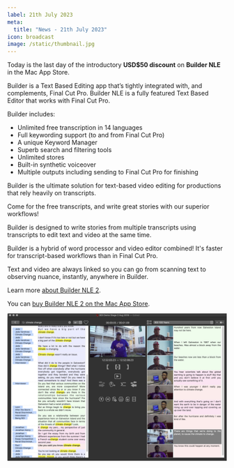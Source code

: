 ```yaml
---
label: 21th July 2023
meta:
  title: "News - 21th July 2023"
icon: broadcast
image: /static/thumbnail.jpg
---
```


Today is the last day of the introductory **USD$50 discount** on **Builder NLE** in the Mac App Store.

Builder is a Text Based Editing app that’s tightly integrated with, and complements, Final Cut Pro. Builder NLE is a fully featured Text Based Editor that works with Final Cut Pro.

Builder includes:

- Unlimited free transcription in 14 languages
- Full keywording support (to and from Final Cut Pro)
- A unique Keyword Manager
- Superb search and filtering tools
- Unlimited stores
- Built-in synthetic voiceover
- Multiple outputs including sending to Final Cut Pro for finishing

Builder is the ultimate solution for text-based video editing for productions that rely heavily on transcripts.

Come for the free transcripts, and write great stories with our superior workflows!

Builder is designed to write stories from multiple transcripts using transcripts to edit text and video at the same time.

Builder is a hybrid of word processor and video editor combined! It's faster for transcript-based workflows than in Final Cut Pro.

Text and video are always linked so you can go from scanning text to observing nuance, instantly, anywhere in Builder.

Learn more [about Builder NLE 2](https://www.lumberjacksystem.com/builder-nle-2/).

You can [buy Builder NLE 2 on the Mac App Store](https://apps.apple.com/us/app/builder-nle/id6450122801?mt=12).

![](/static/builder-story-building.jpeg)